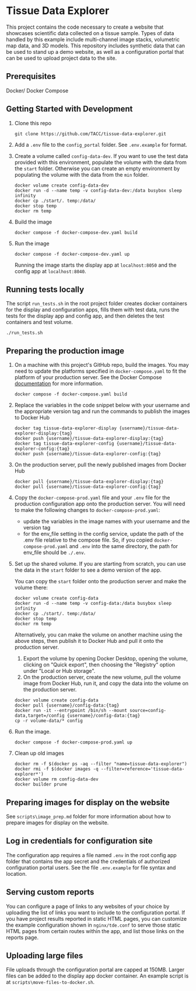 # Tissue Data Explorer

This project contains the code necessary to create a website that showcases scientific data collected on a tissue sample. Types of data handled by this example include multi-channel image stacks, volumetric map data, and 3D models. This repository includes synthetic data that can be used to stand up a demo website, as well as a configuration portal that can be used to upload project data to the site.

## Prerequisites
Docker/ Docker Compose

## Getting Started with Development
1. Clone this repo

   ```
   git clone https://github.com/TACC/tissue-data-explorer.git
   ```

2. Add a `.env` file to the `config_portal` folder. See `.env.example` for format.

3. Create a volume called `config-data-dev`. If you want to use the test data provided with this environment, populate the volume with the data from the `start` folder. Otherwise you can create an empty environment by populating the volume with the data from the `min` folder.

   ```
   docker volume create config-data-dev
   docker run -d --name temp -v config-data-dev:/data busybox sleep infinity
   docker cp ./start/. temp:/data/
   docker stop temp
   docker rm temp
   ```

4. Build the image

   ```
   docker compose -f docker-compose-dev.yaml build
   ```

5. Run the image

   ```
   docker compose -f docker-compose-dev.yaml up
   ```

   Running the image starts the display app at `localhost:8050` and the config app at `localhost:8040`.


## Running tests locally
The script `run_tests.sh` in the root project folder creates docker containers for the display and configuration apps, fills them with test data, runs the tests for the display app and config app, and then deletes the test containers and test volume.

```
./run_tests.sh
```

## Preparing the production image

1. On a machine with this project's GitHub repo, build the images. You may need to update the platforms specified in `docker-compose.yaml` to fit the platform of your production server. See the Docker Compose [documentation](https://docs.docker.com/reference/compose-file/build/#platforms) for more information.

   ```
   docker compose -f docker-compose.yaml build
   ```

2. Replace the variables in the code snippet below with your username and the appropriate version tag and run the commands to publish the images to Docker Hub

   ```
   docker tag tissue-data-explorer-display {username}/tissue-data-explorer-display:{tag}
   docker push {username}/tissue-data-explorer-display:{tag}
   docker tag tissue-data-explorer-config {username}/tissue-data-explorer-config:{tag}
   docker push {username}/tissue-data-explorer-config:{tag}
   ```

3. On the production server, pull the newly published images from Docker Hub

   ```
   docker pull {username}/tissue-data-explorer-display:{tag}
   docker pull {username}/tissue-data-explorer-config:{tag}
   ```

4. Copy the `docker-compose-prod.yaml` file and your `.env` file for the production configuration app onto the production server. You will need to make the following changes to `docker-compose-prod.yaml`:
   - update the variables in the image names with your username and the version tag
   - for the env_file setting in the config service, update the path of the .env file relative to the compose file. So, if you copied `docker-compose-prod.yaml` and `.env` into the same directory, the path for env_file should be `./.env`.

5. Set up the shared volume. If you are starting from scratch, you can use the data in the `start` folder to see a demo version of the app.

   You can copy the `start` folder onto the production server and make the volume there:

   ```
   docker volume create config-data
   docker run -d --name temp -v config-data:/data busybox sleep infinity
   docker cp ./start/. temp:/data/
   docker stop temp
   docker rm temp
   ```

   Alternatively, you can make the volume on another machine using the above steps, then publish it to Docker Hub and pull it onto the production server.
      1. Export the volume by opening Docker Desktop, opening the volume, clicking on "Quick export", then choosing the "Registry" option under "Local or Hub storage".
      2. On the production server, create the new volume, pull the volume image from Docker Hub, run it, and copy the data into the volume on the production server.
      ```
      docker volume create config-data
      docker pull {username}/config-data:{tag}
      docker run -it --entrypoint /bin/sh --mount source=config-data,target=/config {username}/config-data:{tag}
      cp -r volume-data/* config
      ```

6. Run the image.

   ```
   docker compose -f docker-compose-prod.yaml up
   ```

7. Clean up old images

   ```
   docker rm -f $(docker ps -aq --filter "name=tissue-data-explorer")
   docker rmi -f $(docker images -q --filter=reference='tissue-data-explorer*')
   docker volume rm config-data-dev
   docker builder prune
   ```

## Preparing images for display on the website
See `scripts\image_prep.md` folder for more information about how to prepare images for display on the website. 

## Log in credentials for configuration site
The configuration app requires a file named `.env` in the root config app folder that contains the app secret and the credentials of authorized configuration portal users. See the file `.env.example` for file syntax and location.

## Serving custom reports
You can configure a page of links to any websites of your choice by uploading the list of links you want to include to the configuration portal. If you have project results reported in static HTML pages, you can customize the example configuration shown in `nginx/tde.conf` to serve those static HTML pages from certain routes within the app, and list those links on the reports page.

## Uploading large files
File uploads through the configuration portal are capped at 150MB. Larger files can be added to the display app docker container. An example script is at `scripts\move-files-to-docker.sh`.